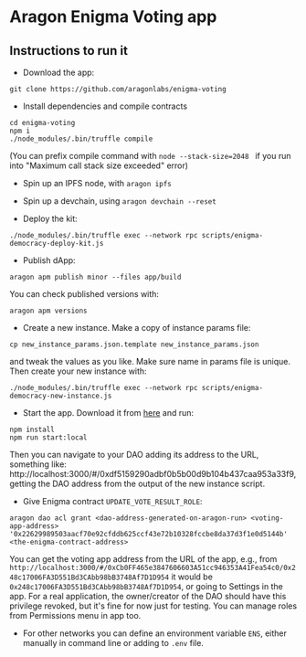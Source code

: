 # Aragon Enigma Voting app

## Instructions to run it

- Download the app:
```
git clone https://github.com/aragonlabs/enigma-voting
```

- Install dependencies and compile contracts
```
cd enigma-voting
npm i
./node_modules/.bin/truffle compile
```
(You can prefix compile command with `node --stack-size=2048 ` if you run into "Maximum call stack size exceeded" error)

- Spin up an IPFS node, with `aragon ipfs`

- Spin up a devchain, using `aragon devchain --reset`

- Deploy the kit:
```
./node_modules/.bin/truffle exec --network rpc scripts/enigma-democracy-deploy-kit.js
```

- Publish dApp:
```
aragon apm publish minor --files app/build
```
You can check published versions with:
```
aragon apm versions
```

- Create a new instance. Make a copy of instance params file:
```
cp new_instance_params.json.template new_instance_params.json
```
and tweak the values as you like. Make sure name in params file is unique.
Then create your new instance with:
```
./node_modules/.bin/truffle exec --network rpc scripts/enigma-democracy-new-instance.js
```

- Start the app. Download it from [here](https://github.com/aragon/aragon) and run:
```
npm install
npm run start:local
```
Then you can navigate to your DAO adding its address to the URL, something like: http://localhost:3000/#/0xdf5159290adbf0b5b00d9b104b437caa953a33f9, getting the DAO address from the output of the new instance script.

- Give Enigma contract `UPDATE_VOTE_RESULT_ROLE`:
```
aragon dao acl grant <dao-address-generated-on-aragon-run> <voting-app-address> '0x22629989503aacf70e92cfddb625ccf43e72b10328fccbe8da37d3f1e0d5144b' <the-enigma-contract-address>
```
You can get the voting app address from the URL of the app, e.g., from `http://localhost:3000/#/0xCb0FF465e3847606603A51cc946353A41Fea54c0/0x248c17006FA3D551Bd3CAbb98bB3748Af7D1D954` it would be `0x248c17006FA3D551Bd3CAbb98bB3748Af7D1D954`, or going to Settings in the app.
For a real application, the owner/creator of the DAO should have this privilege revoked, but it's fine for now just for testing.
You can manage roles from Permissions menu in app too.

- For other networks you can define an environment variable `ENS`, either manually in command line or adding to `.env` file.
